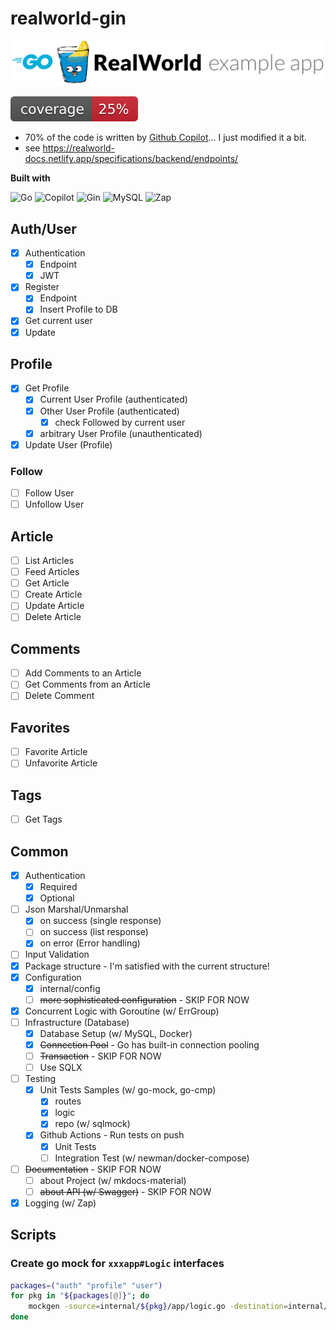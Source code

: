# realworld-gin

![logo](resources/logo.png)

![coverage](https://raw.githubusercontent.com/ndy2/realworld-gin/badges/.badges/main/coverage.svg)

- 70% of the code is written by [Github Copilot](https://github.com/features/copilot)... I just modified it a bit.
- see https://realworld-docs.netlify.app/specifications/backend/endpoints/

**Built with**

![Go](https://img.shields.io/badge/Go-00ADD8?style=for-the-badge&logo=go&logoColor=white)
![Copilot](https://img.shields.io/badge/Copilot-000000?style=for-the-badge&logo=github&logoColor=white)
![Gin](https://img.shields.io/badge/Gin-00ADD8?style=for-the-badge&logo=go&logoColor=white)
![MySQL](https://img.shields.io/badge/MySQL-4479A1?style=for-the-badge&logo=mysql&logoColor=white)
![Zap](https://img.shields.io/badge/Zap-00ADD8?style=for-the-badge&logo=go&logoColor=white)

## Auth/User

- [x] Authentication
    - [x] Endpoint
    - [x] JWT
- [x] Register
    - [x] Endpoint
    - [x] Insert Profile to DB
- [x] Get current user
- [x] Update

## Profile

- [x] Get Profile
    - [x] Current User Profile (authenticated)
    - [x] Other User Profile (authenticated)
        - [x] check Followed by current user 
    - [x] arbitrary User Profile (unauthenticated)
- [x] Update User (Profile)

### Follow

- [ ] Follow User
- [ ] Unfollow User

## Article

- [ ] List Articles
- [ ] Feed Articles
- [ ] Get Article
- [ ] Create Article
- [ ] Update Article
- [ ] Delete Article

## Comments

- [ ] Add Comments to an Article
- [ ] Get Comments from an Article
- [ ] Delete Comment

## Favorites

- [ ] Favorite Article
- [ ] Unfavorite Article

## Tags

- [ ] Get Tags

## Common

- [x] Authentication
    - [x] Required
    - [x] Optional
- [ ] Json Marshal/Unmarshal
    - [x] on success (single response)
    - [ ] on success (list response)
    - [x] on error (Error handling)
- [ ] Input Validation
- [x] Package structure - I'm satisfied with the current structure!
- [x] Configuration
    - [x] internal/config
    - [ ] ~~more sophisticated configuration~~ - SKIP FOR NOW
- [x] Concurrent Logic with Goroutine (w/ ErrGroup)
- [ ] Infrastructure (Database) 
    - [x] Database Setup (w/ MySQL, Docker)
    - [x] ~~Connection Pool~~ - Go has built-in connection pooling
    - [ ] ~~Transaction~~ - SKIP FOR NOW
    - [ ] Use SQLX
- [ ] Testing
    - [x] Unit Tests Samples (w/ go-mock, go-cmp)
        - [x] routes
        - [x] logic
        - [x] repo (w/ sqlmock)
    - [x] Github Actions - Run tests on push
        - [x] Unit Tests
        - [ ] Integration Test (w/ newman/docker-compose)
- [ ] ~~Documentation~~ - SKIP FOR NOW
  - [ ] about Project (w/ mkdocs-material)
  - [ ] ~~about API (w/ Swagger)~~ - SKIP FOR NOW
- [x] Logging (w/ Zap)

## Scripts

### Create go mock for `xxxapp#Logic` interfaces

```bash
packages=("auth" "profile" "user")
for pkg in "${packages[@]}"; do
    mockgen -source=internal/${pkg}/app/logic.go -destination=internal/${pkg}/app/logic_mock.go -package=app
done
```
